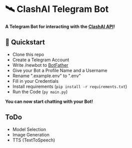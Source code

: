 # 🛰️ ClashAI Telegram Bot
**A Telegram Bot for interacting with the [ClashAI API](https://discord.gg/ESfE6uRZsV)!**

## 🚀 Quickstart
- Clone this repo
- Create a Telegram Account
- Write /newbot to [BotFather](https://t.me/BotFather)
- Give your Bot a Profile Name and a Username
- Rename ".example.env" to ".env"
- Fill in your Credentials
- Install requirements (`pip install -r requirements.txt`)
- Run the Code (`py main.py`)

**You can now start chatting with your Bot!**

## ToDo
- Model Selection
- Image Generation
- TTS (TextToSpeech)